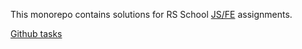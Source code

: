 This monorepo contains solutions for RS School [JS/FE](https://rs.school/courses/javascript) assignments.

[Github tasks](https://github.com/rolling-scopes-school/tasks)
